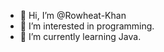 - 👋 Hi, I’m @Rowheat-Khan
- 👀 I’m interested in programming.
- 🌱 I’m currently learning Java.

<!---
Rowheat-Khan/Rowheat-Khan is a ✨ special ✨ repository because its `README.md` (this file) appears on your GitHub profile.
You can click the Preview link to take a look at your changes.
--->

